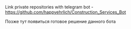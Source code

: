 Link private repositories with telegram bot - https://github.com/happyehrlich/Construction_Services_Bot

Позже тут появиться готовое решение данного бота

